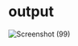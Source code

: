 # output


![Screenshot (99)](https://github.com/user-attachments/assets/7d00e435-2e5f-4f2e-b189-76e8aa1fd0e2)
